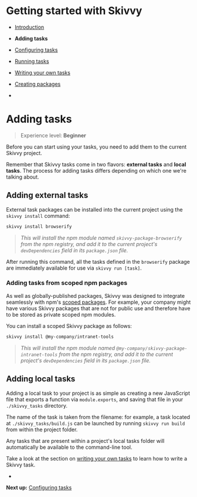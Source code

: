 # Getting started with Skivvy

- [Introduction](00-introduction.md)
- **Adding tasks**
- [Configuring tasks](02-configuring-tasks.md)
- [Running tasks](03-running-tasks.md)
- [Writing your own tasks](04-writing-tasks.md)
- [Creating packages](05-creating-packages.md)

-

# Adding tasks

> Experience level: **Beginner**

Before you can start using your tasks, you need to add them to the current Skivvy project.

Remember that Skivvy tasks come in two flavors: **external tasks** and **local tasks**. The process for adding tasks differs depending on which one we're talking about.


## Adding external tasks

External task packages can be installed into the current project using the `skivvy install` command:

```bash
skivvy install browserify
```

> _This will install the npm module named `skivvy-package-browserify` from the npm registry, and add it to the current project's `devDependencies` field in its `package.json` file._

After running this command, all the tasks defined in the `browserify` package are immediately available for use via `skivvy run [task]`.


### Adding tasks from scoped npm packages

As well as globally-published packages, Skivvy was designed to integrate seamlessly with npm's [scoped packages](https://docs.npmjs.com/misc/scope). For example, your company might have various Skivvy packages that are not for public use and therefore have to be stored as private scoped npm modules.

You can install a scoped Skivvy package as follows:

```bash
skivvy install @my-company/intranet-tools
```

> _This will install the npm module named `@my-company/skivvy-package-intranet-tools` from the npm registry, and add it to the current project's `devDependencies` field in its `package.json` file._



## Adding local tasks

Adding a local task to your project is as simple as creating a new JavaScript file that exports a function via `module.exports`, and saving that file in your `./skivvy_tasks` directory.

The name of the task is taken from the filename: for example, a task located at `./skivvy_tasks/build.js` can be launched by running `skivvy run build` from within the project folder.

Any tasks that are present within a project's local tasks folder will automatically be available to the command-line tool.

Take a look at the section on [writing your own tasks](04-writing-tasks.md) to learn how to write a Skivvy task.

-

**Next up:** [Configuring tasks](02-configuring-tasks.md)
